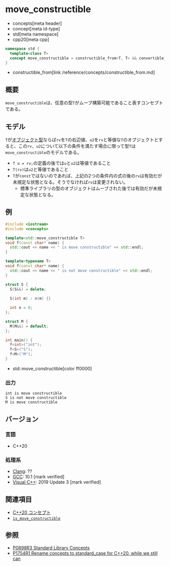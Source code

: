 # move_constructible
* concepts[meta header]
* concept[meta id-type]
* std[meta namespace]
* cpp20[meta cpp]

```cpp
namespace std {
  template<class T>
  concept move_constructible = constructible_from<T, T> && convertible_to<T, T>;
}
```
* constructible_from[link /reference/concepts/constructible_from.md]

## 概要

`move_constructible`は、任意の型`T`がムーブ構築可能であること表すコンセプトである。

## モデル

`T`が[オブジェクト型](/reference/type_traits/is_object.md)ならば`rv`を`T`の右辺値、`u2`を`rv`と等値な`T`のオブジェクトとすると、この`rv, u2`について以下の条件を満たす場合に限って型`T`は`move_constructible`のモデルである。

- `T u = rv;`の定義の後では`u`と`u2`は等値であること
- `T(rv)`は`u2`と等値であること
- `T`が`const`ではないのであれば、上記の2つの条件内の式の後の`rv`は有効だが未規定な状態となる。そうでなければ`rv`は変更されない。
    - 標準ライブラリの型のオブジェクトはムーブされた後では有効だが未規定な状態となる。

## 例
```cpp example
#include <iostream>
#include <concepts>

template<std::move_constructible T>
void f(const char* name) {
  std::cout << name << " is move constructible" << std::endl;
}

template<typename T>
void f(const char* name) {
  std::cout << name << " is not move constructible" << std::endl;
}

struct S {
  S(S&&) = delete;
  
  S(int m) : n(m) {}

  int n = 0;
};

struct M {
  M(M&&) = default;
};

int main() {
  f<int>("int");
  f<S>("S");
  f<M>("M");
}
```
* std::move_constructible[color ff0000]

### 出力
```
int is move constructible
S is not move constructible
M is move constructible
```

## バージョン
### 言語
- C++20

### 処理系
- [Clang](/implementation.md#clang): ??
- [GCC](/implementation.md#gcc): 10.1 [mark verified]
- [Visual C++](/implementation.md#visual_cpp): 2019 Update 3 [mark verified]

## 関連項目

- [C++20 コンセプト](/lang/cpp20/concepts.md)
- [`is_move_constructible`](/reference/type_traits/is_move_constructible.md)

## 参照

- [P0898R3 Standard Library Concepts](http://www.open-std.org/jtc1/sc22/wg21/docs/papers/2018/p0898r3.pdf)
- [P1754R1 Rename concepts to standard_case for C++20, while we still can](http://www.open-std.org/jtc1/sc22/wg21/docs/papers/2019/p1754r1.pdf)



